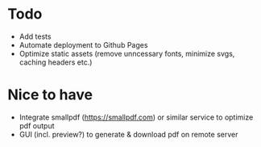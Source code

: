 # Todo

- Add tests
- Automate deployment to Github Pages
- Optimize static assets (remove unncessary fonts, minimize svgs, caching headers etc.)

# Nice to have

- Integrate smallpdf (https://smallpdf.com) or similar service to optimize pdf output
- GUI (incl. preview?) to generate & download pdf on remote server
